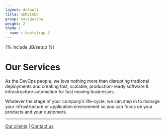 ```yaml
---
layout: default
title: SERVICES
group: navigation
weight: 2
theme :
  name : bootstrap-3
---
```

{% include JB/setup %}

<h1>Our Services</h1>
<div class="content-block">
  <div class="text">
    <p>As the DevOps people, we love nothing more than disrupting tradional deployments and creating fast, scalable, production-ready software & infrastructure automation for fast moving businesses.</p>
    <p>Whatever the stage of your company’s life-cycle, we can step in to manage your infrastructure or application environment so you can focus on your products and your customers.</p>
  </div>
</div>
<hr/>
<div class="content-block">
  <p class="text">
    <a href="http://codeignition.co/clients.html">Our clients</a>
    |
    <a href="http://codeignition.co/contact.html">Contact us</a>
  </p>
</div>

